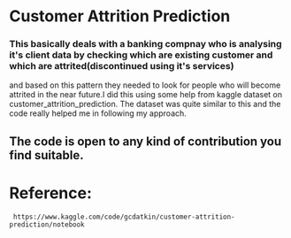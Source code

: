 # Customer Attrition Prediction 

### This basically deals with a banking compnay who is analysing it's client data by checking which are existing customer and which are attrited(discontinued using it's services)
and based on this pattern they needed to look for people who will become attrited in the near future.I did this using some help from kaggle dataset on customer_attrition_prediction.
The dataset was quite similar to this and the code really helped me in following my approach.

## The code is open to any kind of contribution you find suitable.

# Reference:
     https://www.kaggle.com/code/gcdatkin/customer-attrition-prediction/notebook
